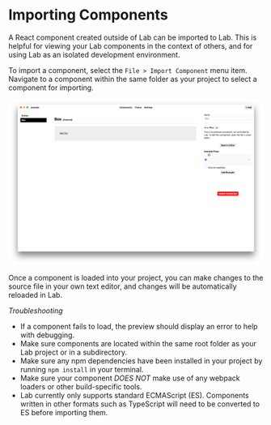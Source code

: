 
# Importing Components

A React component created outside of Lab can be imported to Lab.
This is helpful for viewing your Lab components in the context
of others, and for using Lab as an isolated development environment.

To import a component, select the `File > Import Component` menu item.
Navigate to a component within the same folder as your project to select a component for importing.

![external component](images/detail-external.png)

Once a component is loaded into your project, you can make changes to the source file in your own text editor,
and changes will be automatically reloaded in Lab.

*Troubleshooting*

- If a component fails to load, the preview should display an error to help with debugging.
- Make sure components are located within the same root folder as your Lab project or in a subdirectory.
- Make sure any npm dependencies have been installed in your project by running `npm install` in your terminal.
- Make sure your component *DOES NOT* make use of any webpack loaders or other build-specific tools.
- Lab currently only supports standard ECMAScript (ES). Components written in other formats such as TypeScript will need to be converted to ES before importing them.


